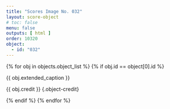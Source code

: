 ```yaml
---
title: "Scores Image No. 032"
layout: score-object
# toc: false
menu: false
outputs: [ html ]
order: 10320
object:
  - id: "032"
---
```


{% for obj in objects.object_list %}
{% if obj.id == object[0].id %}

{{ obj.extended_caption }}

{{ obj.credit }} {.object-credit}

{% endif %}
{% endfor %}
